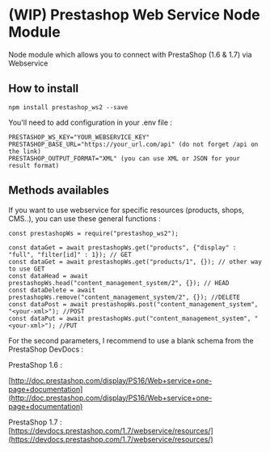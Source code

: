 # (WIP) Prestashop Web Service Node Module

Node module which allows you to connect with PrestaShop (1.6 & 1.7) via Webservice

## How to install 

```
npm install prestashop_ws2 --save
```

You'll need to add configuration in your .env file : 

```
PRESTASHOP_WS_KEY="YOUR_WEBSERVICE_KEY"
PRESTASHOP_BASE_URL="https://your_url.com/api" (do not forget /api on the link)
PRESTASHOP_OUTPUT_FORMAT="XML" (you can use XML or JSON for your result format)
```

## Methods availables

If you want to use webservice for specific resources (products, shops, CMS..), you can use these general functions : 

```
const prestashopWs = require("prestashop_ws2");

const dataGet = await prestashopWs.get("products", {"display" : "full", "filter[id]" : 1}); // GET
const dataGet = await prestashopWs.get("products/1", {}); // other way to use GET
const dataHead = await prestashopWs.head("content_management_system/2", {}); // HEAD
const dataDelete = await prestashopWs.remove("content_management_system/2", {}); //DELETE
const dataPost = await prestashopWs.post("content_management_system", "<your-xml>"); //POST
const dataPut = await prestashopWs.put("content_management_system", "<your-xml>"); //PUT

```

For the second parameters, I recommend to use a blank schema from the PrestaShop DevDocs : 

PrestaShop 1.6 : 

[http://doc.prestashop.com/display/PS16/Web+service+one-page+documentation](http://doc.prestashop.com/display/PS16/Web+service+one-page+documentation)

PrestaShop 1.7 : 
[https://devdocs.prestashop.com/1.7/webservice/resources/](https://devdocs.prestashop.com/1.7/webservice/resources/)